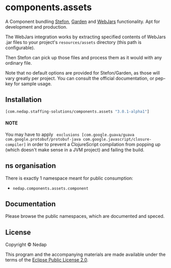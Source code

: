 # components.assets

A Component bundling [Stefon](https://github.com/nedap/stefon), [Garden](https://github.com/noprompt/lein-garden/) and [WebJars](https://www.webjars.org/) functionality.
Apt for development and production.

The WebJars integration works by extracting specified contents of WebJars .jar files to your project's `resources/assets` directory (this path is configurable).

Then Stefon can pick up those files and process them as it would with any ordinary file.

Note that no default options are provided for Stefon/Garden, as those will vary greatly per project. You can consult the official documentation, or pep-key for sample usage. 

## Installation

```clojure
[com.nedap.staffing-solutions/components.assets "3.0.1-alpha1"]
````

#### NOTE

You may have to apply ` exclusions [com.google.guava/guava com.google.protobuf/protobuf-java com.google.javascript/closure-compiler]` in order to prevent a ClojureScript compilation from popping up (which doesn't make sense in a JVM project) and failing the build.

## ns organisation

There is exactly 1 namespace meant for public consumption:

* `nedap.components.assets.component`

## Documentation

Please browse the public namespaces, which are documented and speced.

## License

Copyright © Nedap

This program and the accompanying materials are made available under the terms of the [Eclipse Public License 2.0](https://www.eclipse.org/legal/epl-2.0).
